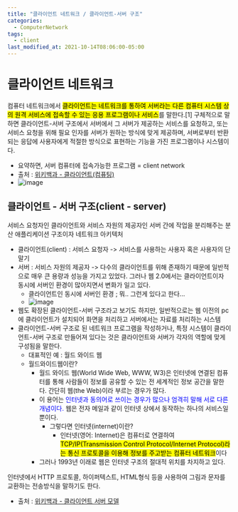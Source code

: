 ```yaml
---
title: "클라이언트 네트워크 / 클라이언트-서버 구조"
categories:
  - ComputerNetwork
tags:
  - client
last_modified_at: 2021-10-14T08:06:00-05:00
---
```



# 클라이언트 네트워크
컴퓨터 네트워크에서 <mark>클라이언트는 네트워크를 통하여 서버라는 다른 컴퓨터 시스템 상의 원격 서비스에 접속할 수 있는 응용 프로그램이나 서비스</mark>를 말한다.[1] 구체적으로 말하면 클라이언트-서버 구조에서 서버에서 그 서버가 제공하는 서비스를 요청하고, 또는 서비스 요청을 위해 필요 인자를 서버가 원하는 방식에 맞게 제공하며, 서버로부터 반환되는 응답에 사용자에게 적절한 방식으로 표현하는 기능을 가진 프로그램이나 시스템이다.
- 요약하면, 서버 컴퓨터에 접속가능한 프로그램 = client network
- 출처 : [위키백과 - 클라이언트(컴퓨팅)](https://ko.wikipedia.org/wiki/%ED%81%B4%EB%9D%BC%EC%9D%B4%EC%96%B8%ED%8A%B8](%EC%BB%B4%ED%93%A8%ED%8C%85))
- ![image](https://user-images.githubusercontent.com/69496570/139232764-18a88973-08c5-4898-913c-fd116f2efa17.png)

## 클라이언트 - 서버 구조(client - server)
서비스 요청자인 클라이언트와 서비스 자원의 제공자인 서버 간에 작업을 분리해주는 분산 애플리케이션 구조이자 네트워크 아키텍처
- 클라이언트(client) : 서비스 요청자 ->  서비스를 사용하는 사용자 혹은 사용자의 단말기
- 서버 : 서비스 자원의 제공자 ->  다수의 클라이언트를 위해 존재하기 때문에 일반적으로 매우 큰 용량과 성능을 가지고 있었다. 그러나 웹 2.0에서는 클라이언트이자 동시에 서버인 환경이 많아지면서 변화가 일고 있다.
  - 클라이언트인 동시에 서버인 환경 ; 뭐.. 그런게 있다고 한다...
  - ![image](https://user-images.githubusercontent.com/69496570/139234024-7ab46f8c-653b-4a15-8c04-05371c854bab.png)
- 웹도 확장된 클라이언트-서버 구조라고 보기도 하지만, 일반적으로는 웹 이전의 pc에 클라이언트가 설치되어 화면을 처리하고 서버에서는 자료를 처리하는 시스템
- 클라이언트-서버 구조로 된 네트워크 프로그램을 작성하거나, 특정 시스템이 클라이언트-서버 구조로 만들어져 있다는 것은 클라이언트와 서버가 각자의 역할에 맞게 구성됨을 말한다. 
  - 대표적인 예 : 월드 와이드 웹
  - 월드와이드웹이란?
    - 월드 와이드 웹(World Wide Web, WWW, W3)은 인터넷에 연결된 컴퓨터를 통해 사람들이 정보를 공유할 수 있는 전 세계적인 정보 공간을 말한다. 간단히 웹(the Web)이라 부르는 경우가 많다. 
    - 이 용어는 <span style="color:blue">인터넷과 동의어로 쓰이는 경우가 많으나 엄격히 말해 서로 다른 개념이다.</span> 웹은 전자 메일과 같이 인터넷 상에서 동작하는 하나의 서비스일 뿐이다.
      - 그렇다면 인터넷(internet)이란?
        - 인터넷(영어: Internet)은 컴퓨터로 연결하여 <mark>TCP/IP(Transmission Control Protocol/Internet Protocol)라는 통신 프로토콜을 이용해 정보를 주고받는 컴퓨터 네트워크</mark>이다
    - 그러나 1993년 이래로 웹은 인터넷 구조의 절대적 위치를 차지하고 있다.

인터넷에서 HTTP 프로토콜, 하이퍼텍스트, HTML형식 등을 사용하여 그림과 문자를 교환하는 전송방식을 말하기도 한다.
- 출처 : [위키백과 - 클라이언트 서버 모델 ](https://ko.wikipedia.org/wiki/%ED%81%B4%EB%9D%BC%EC%9D%B4%EC%96%B8%ED%8A%B8_%EC%84%9C%EB%B2%84_%EB%AA%A8%EB%8D%B8)

